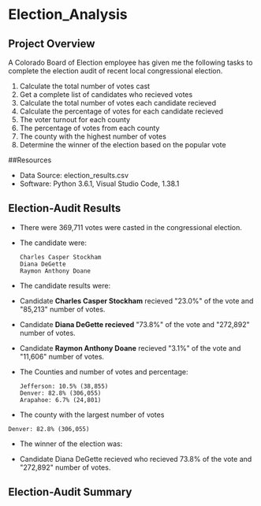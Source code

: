 # Election_Analysis

## Project Overview

A Colorado Board of Election employee has given me the following tasks to complete the election audit of recent local congressional election.

  1. Calculate the total number of votes cast
  2. Get a complete list of candidates who recieved votes
  3. Calculate the total number of votes each candidate recieved 
  3. Calculate the percentage of votes for each candidate recieved
  4. The voter turnout for each county 
  5. The percentage of votes from each county 
  6. The county with the highest number of votes
  7. Determine the winner of the election based on the popular vote

##Resources
- Data Source: election_results.csv
- Software: Python 3.6.1, Visual Studio Code, 1.38.1

## Election-Audit Results

- There were 369,711 votes were casted in the congressional election.

- The candidate were:	
    ```
    Charles Casper Stockham
    Diana DeGette
    Raymon Anthony Doane
    ```
- The candidate results were:
- Candidate **Charles Casper Stockham** recieved "23.0%" of the vote and "85,213" number of votes. 

- Candidate **Diana DeGette recieved** "73.8%" of the vote and "272,892" number of votes. 

- Candidate **Raymon Anthony Doane** recieved "3.1%" of the vote and "11,606" number of votes.


- The Counties and number of votes and percentage:

    ```
    Jefferson: 10.5% (38,855) 
    Denver: 82.8% (306,055) 
    Arapahoe: 6.7% (24,801) 
    ```

- The county with the largest number of votes
```
Denver: 82.8% (306,055)  
```

- The winner of the election was:

- Candidate Diana DeGette recieved who recieved 73.8% of the vote and "272,892" number of votes.


## Election-Audit Summary
